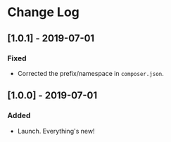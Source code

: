 # Change Log

## [1.0.1] - 2019-07-01

### Fixed

- Corrected the prefix/namespace in `composer.json`.

## [1.0.0] - 2019-07-01

### Added

- Launch.  Everything's new!
